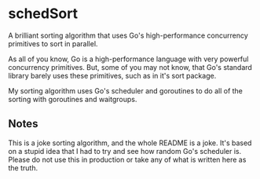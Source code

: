 # schedSort

A brilliant sorting algorithm that uses Go's high-performance concurrency primitives to sort in parallel.

As all of you know, Go is a high-performance language with very powerful concurrency primitives.
But, some of you may not know, that Go's standard library barely uses these primitives, such as in it's sort package.

My sorting algorithm uses Go's scheduler and goroutines to do all of the sorting with goroutines and waitgroups.

## Notes

This is a joke sorting algorithm, and the whole README is a joke.
It's based on a stupid idea that I had to try and see how random Go's scheduler is.
Please do not use this in production or take any of what is written here as the truth.